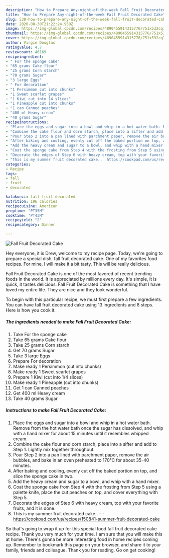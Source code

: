 ```yaml
---
description: "How to Prepare Any-night-of-the-week Fall Fruit Decorated Cake"
title: "How to Prepare Any-night-of-the-week Fall Fruit Decorated Cake"
slug: 538-how-to-prepare-any-night-of-the-week-fall-fruit-decorated-cake
date: 2020-08-30T21:22:24.950Z
image: https://img-global.cpcdn.com/recipes/4890455914315776/751x532cq70/fall-fruit-decorated-cake-recipe-main-photo.jpg
thumbnail: https://img-global.cpcdn.com/recipes/4890455914315776/751x532cq70/fall-fruit-decorated-cake-recipe-main-photo.jpg
cover: https://img-global.cpcdn.com/recipes/4890455914315776/751x532cq70/fall-fruit-decorated-cake-recipe-main-photo.jpg
author: Virgie Douglas
ratingvalue: 4.7
reviewcount: 46169
recipeingredient:
- " For the sponge cake"
- "65 grams Cake flour"
- "25 grams Corn starch"
- "70 grams Sugar"
- "3 large Eggs"
- " For decoration"
- "1 Persimmon cut into chunks"
- "1 Sweet scarlet grapes"
- "1 Kiwi cut into 14 slices"
- "1 Pineapple cut into chunks"
- "1 can Canned peaches"
- "400 ml Heavy cream"
- "40 grams Sugar"
recipeinstructions:
- "Place the eggs and sugar into a bowl and whip in a hot water bath. Remove from the hot water bath once the sugar has dissolved, and whip with a hand mixer for about 15 minutes until it resembles whipped cream."
- "Combine the cake flour and corn starch, place into a sifter and add to Step 1. Lightly mix together throughout."
- "Pour Step 2 into a pan lined with parchment paper, remove the air bubbles, and bake in an oven preheated to 170℃ for about 35-40 minutes."
- "After baking and cooling, evenly cut off the baked portion on top, and slice the sponge cake in two."
- "Add the heavy cream and sugar to a bowl, and whip with a hand mixer."
- "Coat the sponge cake from Step 4 with the frosting from Step 5 using a palette knife, place the cut peaches on top, and cover everything with Step 5."
- "Decorate the edges of Step 6 with heavy cream, top with your favorite fruits, and it is done."
- "This is my summer fruit decorated cake..  https://cookpad.com/us/recipes/150841-summer-fruit-decorated-cake"
categories:
- Recipe
tags:
- fall
- fruit
- decorated

katakunci: fall fruit decorated 
nutrition: 196 calories
recipecuisine: American
preptime: "PT35M"
cooktime: "PT43M"
recipeyield: "2"
recipecategory: Dinner

---
```



![Fall Fruit Decorated Cake](https://img-global.cpcdn.com/recipes/4890455914315776/751x532cq70/fall-fruit-decorated-cake-recipe-main-photo.jpg)

Hey everyone, it is Drew, welcome to my recipe page. Today, we're going to prepare a special dish, fall fruit decorated cake. One of my favorites food recipes. For mine, I will make it a bit tasty. This will be really delicious.



Fall Fruit Decorated Cake is one of the most favored of recent trending foods in the world. It is appreciated by millions every day. It's simple, it is quick, it tastes delicious. Fall Fruit Decorated Cake is something that I have loved my entire life. They are nice and they look wonderful.


To begin with this particular recipe, we must first prepare a few ingredients. You can have fall fruit decorated cake using 13 ingredients and 8 steps. Here is how you cook it.

<!--inarticleads1-->

##### The ingredients needed to make Fall Fruit Decorated Cake:

1. Take  For the sponge cake
1. Take 65 grams Cake flour
1. Take 25 grams Corn starch
1. Get 70 grams Sugar
1. Take 3 large Eggs
1. Prepare  For decoration
1. Make ready 1 Persimmon (cut into chunks)
1. Make ready 1 Sweet scarlet grapes
1. Prepare 1 Kiwi (cut into 1/4 slices)
1. Make ready 1 Pineapple (cut into chunks)
1. Get 1 can Canned peaches
1. Get 400 ml Heavy cream
1. Take 40 grams Sugar




<!--inarticleads2-->

##### Instructions to make Fall Fruit Decorated Cake:

1. Place the eggs and sugar into a bowl and whip in a hot water bath. Remove from the hot water bath once the sugar has dissolved, and whip with a hand mixer for about 15 minutes until it resembles whipped cream.
1. Combine the cake flour and corn starch, place into a sifter and add to Step 1. Lightly mix together throughout.
1. Pour Step 2 into a pan lined with parchment paper, remove the air bubbles, and bake in an oven preheated to 170℃ for about 35-40 minutes.
1. After baking and cooling, evenly cut off the baked portion on top, and slice the sponge cake in two.
1. Add the heavy cream and sugar to a bowl, and whip with a hand mixer.
1. Coat the sponge cake from Step 4 with the frosting from Step 5 using a palette knife, place the cut peaches on top, and cover everything with Step 5.
1. Decorate the edges of Step 6 with heavy cream, top with your favorite fruits, and it is done.
1. This is my summer fruit decorated cake.. -  - https://cookpad.com/us/recipes/150841-summer-fruit-decorated-cake




So that's going to wrap it up for this special food fall fruit decorated cake recipe. Thank you very much for your time. I am sure that you will make this at home. There's gonna be more interesting food in home recipes coming up. Remember to bookmark this page on your browser, and share it to your family, friends and colleague. Thank you for reading. Go on get cooking!
